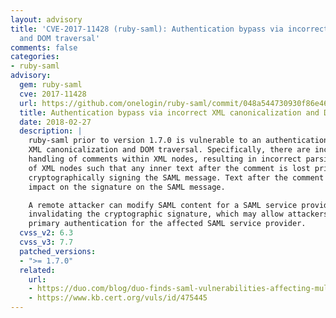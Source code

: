 ```yaml
---
layout: advisory
title: 'CVE-2017-11428 (ruby-saml): Authentication bypass via incorrect XML canonicalization
  and DOM traversal'
comments: false
categories:
- ruby-saml
advisory:
  gem: ruby-saml
  cve: 2017-11428
  url: https://github.com/onelogin/ruby-saml/commit/048a544730930f86e46804387a6b6fad50d8176f
  title: Authentication bypass via incorrect XML canonicalization and DOM traversal
  date: 2018-02-27
  description: |
    ruby-saml prior to version 1.7.0 is vulnerable to an authentication bypass via incorrect
    XML canonicalization and DOM traversal. Specifically, there are inconsistencies in
    handling of comments within XML nodes, resulting in incorrect parsing of the inner text
    of XML nodes such that any inner text after the comment is lost prior to
    cryptographically signing the SAML message. Text after the comment therefore has no
    impact on the signature on the SAML message.

    A remote attacker can modify SAML content for a SAML service provider without
    invalidating the cryptographic signature, which may allow attackers to bypass
    primary authentication for the affected SAML service provider.
  cvss_v2: 6.3
  cvss_v3: 7.7
  patched_versions:
  - ">= 1.7.0"
  related:
    url:
    - https://duo.com/blog/duo-finds-saml-vulnerabilities-affecting-multiple-implementations
    - https://www.kb.cert.org/vuls/id/475445
---
```

